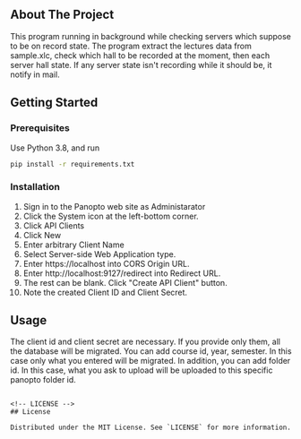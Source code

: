<!-- ABOUT THE PROJECT -->
## About The Project
This program running in background while checking servers which suppose to be on record state.
The program extract the lectures data from sample.xlc, check which hall to be recorded at the moment,
then each server hall state.
If any server state isn't recording while it should be, it notify in mail.

<!-- GETTING STARTED -->
## Getting Started


### Prerequisites

Use Python 3.8, and run
```sh
pip install -r requirements.txt

```

### Installation

1. Sign in to the Panopto web site as Administarator
2. Click the System icon at the left-bottom corner.
3. Click API Clients
4. Click New
5. Enter arbitrary Client Name
6. Select Server-side Web Application type.
7. Enter https://localhost into CORS Origin URL.
8. Enter http://localhost:9127/redirect into Redirect URL.
9. The rest can be blank. Click "Create API Client" button.
10. Note the created Client ID and Client Secret.



<!-- USAGE EXAMPLES -->
## Usage
The client id and client secret are necessary. If you provide only them, all the database will be migrated.
You can add course id, year, semester. In this case only what you entered will be migrated.
In addition, you can add folder id. In this case, what you ask to upload will be uploaded to this specific panopto folder id.

```

<!-- LICENSE -->
## License

Distributed under the MIT License. See `LICENSE` for more information.


